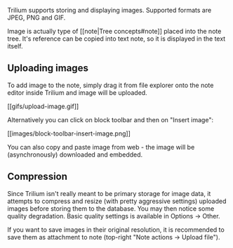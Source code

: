 Trilium supports storing and displaying images. Supported formats are JPEG, PNG and GIF.

Image is actually type of [[note|Tree concepts#note]] placed into the note tree. It's reference can be copied into text note, so it is displayed in the text itself.

## Uploading images
To add image to the note, simply drag it from file explorer onto the note editor inside Trilium and image will be uploaded.

[[gifs/upload-image.gif]]

Alternatively you can click on block toolbar and then on "Insert image":

[[images/block-toolbar-insert-image.png]]

You can also copy and paste image from web - the image will be (asynchronously) downloaded and embedded.

## Compression

Since Trilium isn't really meant to be primary storage for image data, it attempts to compress and resize (with pretty aggressive settings) uploaded images before storing them to the database. You may then notice some quality degradation. Basic quality settings is available in Options -> Other.

If you want to save images in their original resolution, it is recommended to save them as attachment to note (top-right "Note actions -> Upload file").